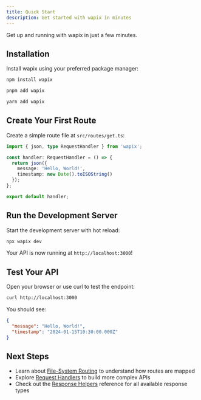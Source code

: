 ```yaml
---
title: Quick Start
description: Get started with wapix in minutes
---
```


Get up and running with wapix in just a few minutes.

## Installation

Install wapix using your preferred package manager:

```bash
npm install wapix
```

```bash
pnpm add wapix
```

```bash
yarn add wapix
```

## Create Your First Route

Create a simple route file at `src/routes/get.ts`:

```typescript
import { json, type RequestHandler } from 'wapix';

const handler: RequestHandler = () => {
  return json({
    message: 'Hello, World!',
    timestamp: new Date().toISOString()
  });
};

export default handler;
```

## Run the Development Server

Start the development server with hot reload:

```bash
npx wapix dev
```

Your API is now running at `http://localhost:3000`!

## Test Your API

Open your browser or use curl to test the endpoint:

```bash
curl http://localhost:3000
```

You should see:

```json
{
  "message": "Hello, World!",
  "timestamp": "2024-01-15T10:30:00.000Z"
}
```

## Next Steps

- Learn about [File-System Routing](/core/file-system-routing/) to understand how routes are mapped
- Explore [Request Handlers](/core/request-handlers/) to build more complex APIs
- Check out the [Response Helpers](/reference/response-helpers/) reference for all available response types

